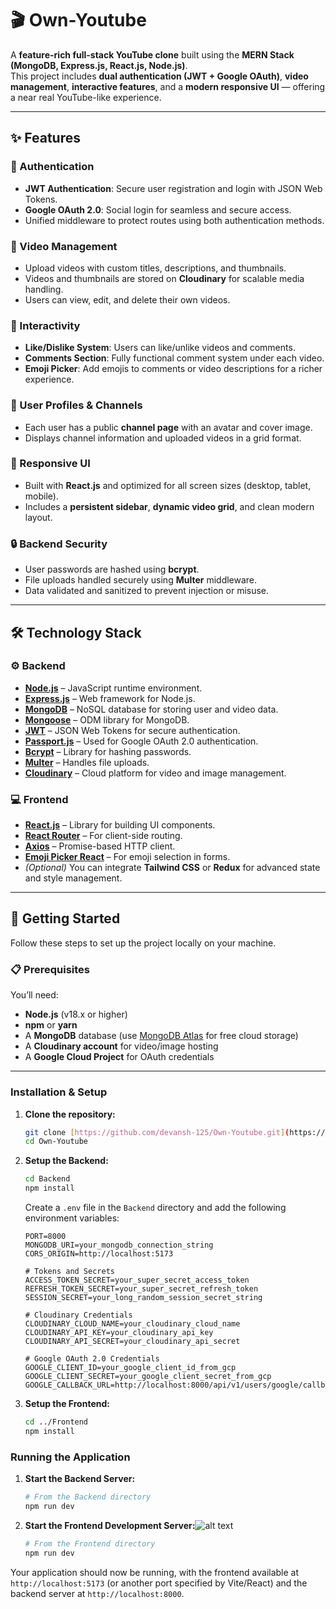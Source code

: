 # 🎬 Own-Youtube

A **feature-rich full-stack YouTube clone** built using the **MERN Stack (MongoDB, Express.js, React.js, Node.js)**.  
This project includes **dual authentication (JWT + Google OAuth)**, **video management**, **interactive features**, and a **modern responsive UI** — offering a near real YouTube-like experience.

---

## ✨ Features

### 🔐 Authentication
* **JWT Authentication**: Secure user registration and login with JSON Web Tokens.
* **Google OAuth 2.0**: Social login for seamless and secure access.
* Unified middleware to protect routes using both authentication methods.

### 🎥 Video Management
* Upload videos with custom titles, descriptions, and thumbnails.
* Videos and thumbnails are stored on **Cloudinary** for scalable media handling.
* Users can view, edit, and delete their own videos.

### 💬 Interactivity
* **Like/Dislike System**: Users can like/unlike videos and comments.
* **Comments Section**: Fully functional comment system under each video.
* **Emoji Picker**: Add emojis to comments or video descriptions for a richer experience.

### 👤 User Profiles & Channels
* Each user has a public **channel page** with an avatar and cover image.
* Displays channel information and uploaded videos in a grid format.

### 🧭 Responsive UI
* Built with **React.js** and optimized for all screen sizes (desktop, tablet, mobile).
* Includes a **persistent sidebar**, **dynamic video grid**, and clean modern layout.

### 🔒 Backend Security
* User passwords are hashed using **bcrypt**.
* File uploads handled securely using **Multer** middleware.
* Data validated and sanitized to prevent injection or misuse.

---

## 🛠️ Technology Stack

### ⚙️ Backend
* **[Node.js](https://nodejs.org/)** – JavaScript runtime environment.
* **[Express.js](https://expressjs.com/)** – Web framework for Node.js.
* **[MongoDB](https://www.mongodb.com/)** – NoSQL database for storing user and video data.
* **[Mongoose](https://mongoosejs.com/)** – ODM library for MongoDB.
* **[JWT](https://jwt.io/)** – JSON Web Tokens for secure authentication.
* **[Passport.js](http://www.passportjs.org/)** – Used for Google OAuth 2.0 authentication.
* **[Bcrypt](https://www.npmjs.com/package/bcrypt)** – Library for hashing passwords.
* **[Multer](https://github.com/expressjs/multer)** – Handles file uploads.
* **[Cloudinary](https://cloudinary.com/)** – Cloud platform for video and image management.

### 💻 Frontend
* **[React.js](https://reactjs.org/)** – Library for building UI components.
* **[React Router](https://reactrouter.com/)** – For client-side routing.
* **[Axios](https://axios-http.com/)** – Promise-based HTTP client.
* **[Emoji Picker React](https://github.com/ealush/emoji-picker-react)** – For emoji selection in forms.
* *(Optional)* You can integrate **Tailwind CSS** or **Redux** for advanced state and style management.

---

## 🚀 Getting Started

Follow these steps to set up the project locally on your machine.

### 📋 Prerequisites

You’ll need:
* **Node.js** (v18.x or higher)
* **npm** or **yarn**
* A **MongoDB** database (use [MongoDB Atlas](https://www.mongodb.com/cloud/atlas) for free cloud storage)
* A **Cloudinary account** for video/image hosting
* A **Google Cloud Project** for OAuth credentials

---

### Installation & Setup

1.  **Clone the repository:**
    ```bash
    git clone [https://github.com/devansh-125/Own-Youtube.git](https://github.com/devansh-125/Own-Youtube.git)
    cd Own-Youtube
    ```

2.  **Setup the Backend:**
    ```bash
    cd Backend
    npm install
    ```
    Create a `.env` file in the `Backend` directory and add the following environment variables:
    ```env
    PORT=8000
    MONGODB_URI=your_mongodb_connection_string
    CORS_ORIGIN=http://localhost:5173

    # Tokens and Secrets
    ACCESS_TOKEN_SECRET=your_super_secret_access_token
    REFRESH_TOKEN_SECRET=your_super_secret_refresh_token
    SESSION_SECRET=your_long_random_session_secret_string

    # Cloudinary Credentials
    CLOUDINARY_CLOUD_NAME=your_cloudinary_cloud_name
    CLOUDINARY_API_KEY=your_cloudinary_api_key
    CLOUDINARY_API_SECRET=your_cloudinary_api_secret
 
    # Google OAuth 2.0 Credentials
    GOOGLE_CLIENT_ID=your_google_client_id_from_gcp
    GOOGLE_CLIENT_SECRET=your_google_client_secret_from_gcp
    GOOGLE_CALLBACK_URL=http://localhost:8000/api/v1/users/google/callback
    ```

3.  **Setup the Frontend:**
    ```bash
    cd ../Frontend
    npm install
    ```

### Running the Application

1.  **Start the Backend Server:**
    ```bash
    # From the Backend directory
    npm run dev
    ```

2.  **Start the Frontend Development Server:**![alt text](image.png)
    ```bash
    # From the Frontend directory
    npm run dev
    ```

Your application should now be running, with the frontend available at `http://localhost:5173` (or another port specified by Vite/React) and the backend server at `http://localhost:8000`.